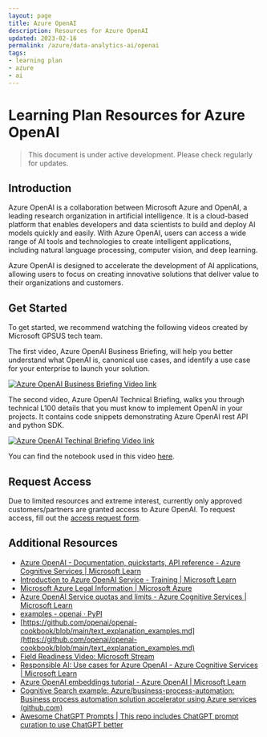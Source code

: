 ```yaml
---
layout: page
title: Azure OpenAI
description: Resources for Azure OpenAI
updated: 2023-02-16
permalink: /azure/data-analytics-ai/openai
tags: 
- learning plan
- azure
- ai
---
```


# Learning Plan Resources for Azure OpenAI

> This document is under active development. Please check regularly for updates.

## Introduction
Azure OpenAI is a collaboration between Microsoft Azure and OpenAI, a leading research organization in artificial intelligence. 
It is a cloud-based platform that enables developers and data scientists to build and deploy AI models quickly and easily. 
With Azure OpenAI, users can access a wide range of AI tools and technologies to create intelligent applications, including natural language processing, computer vision, and deep learning. 

Azure OpenAI is designed to accelerate the development of AI applications, allowing users to focus on creating innovative solutions that deliver value to their organizations and customers.

## Get Started
To get started, we recommend watching the following videos created by Microsoft GPSUS tech team. 

The first video, Azure OpenAI Business Briefing, will help you better understand what OpenAI is, canonical use cases, and identify a use case for your enterprise to launch your solution.

[![Azure OpenAI Business Briefing Video link](https://img.youtube.com/vi/FJ0v3apQ2dM/0.jpg)](https://www.youtube.com/watch?v=FJ0v3apQ2dM)



The second video, Azure OpenAI Technical Briefing, walks you through technical L100 details that you must know to implement OpenAI in your projects. It contains code snippets demonstrating Azure OpenAI rest API and python SDK. 

[![Azure OpenAI Techinal Briefing Video link](https://img.youtube.com/vi/lHw1tZhXlEo/0.jpg)](https://www.youtube.com/watch?v=lHw1tZhXlEo)

You can find the notebook used in this video [here](./AOAI-Technical-Review-codes.ipynb).

## Request Access 
Due to limited resources and extreme interest, currently only approved customers/partners are granted access to Azure OpenAI. 
To request access, fill out the [access request form](https://customervoice.microsoft.com/Pages/ResponsePage.aspx?id=v4j5cvGGr0GRqy180BHbR7en2Ais5pxKtso_Pz4b1_xUOFA5Qk1UWDRBMjg0WFhPMkIzTzhKQ1dWNyQlQCN0PWcu).

## Additional Resources
- [Azure OpenAI - Documentation, quickstarts, API reference - Azure Cognitive Services | Microsoft Learn](https://learn.microsoft.com/en-us/azure/cognitive-services/openai/)
- [Introduction to Azure OpenAI Service - Training | Microsoft Learn](https://learn.microsoft.com/en-us/training/modules/explore-azure-openai/)
- [Microsoft Azure Legal Information | Microsoft Azure](https://azure.microsoft.com/en-us/support/legal/)
- [Azure OpenAI Service quotas and limits - Azure Cognitive Services | Microsoft Learn](https://learn.microsoft.com/en-us/azure/cognitive-services/openai/quotas-limits?branch=release-azure-openai-preview)
- [examples - openai · PyPI](https://pypi.org/project/openai/)
- [https://github.com/openai/openai-cookbook/blob/main/text_explanation_examples.md](https://github.com/openai/openai-cookbook/blob/main/text_explanation_examples.md)
- [Field Readiness Video: Microsoft Stream ](https://msit.microsoftstream.com/video/fde00840-98dc-ba75-3afb-f1ed9c620ae7?list=studio)
- [Responsible AI: Use cases for Azure OpenAI - Azure Cognitive Services | Microsoft Learn](https://learn.microsoft.com/en-us/legal/cognitive-services/openai/transparency-note?context=%2Fazure%2Fcognitive-services%2Fopenai%2Fcontext%2Fcontext)
- [Azure OpenAI embeddings tutorial - Azure OpenAI | Microsoft Learn](https://learn.microsoft.com/en-us/azure/cognitive-services/openai/tutorials/embeddings?tabs=command-line)
- [Cognitive Search example: Azure/business-process-automation: Business process automation solution accelerator using Azure services (github.com)](https://github.com/Azure/business-process-automation)
- [Awesome ChatGPT Prompts | This repo includes ChatGPT prompt curation to use ChatGPT better](https://prompts.chat/)


